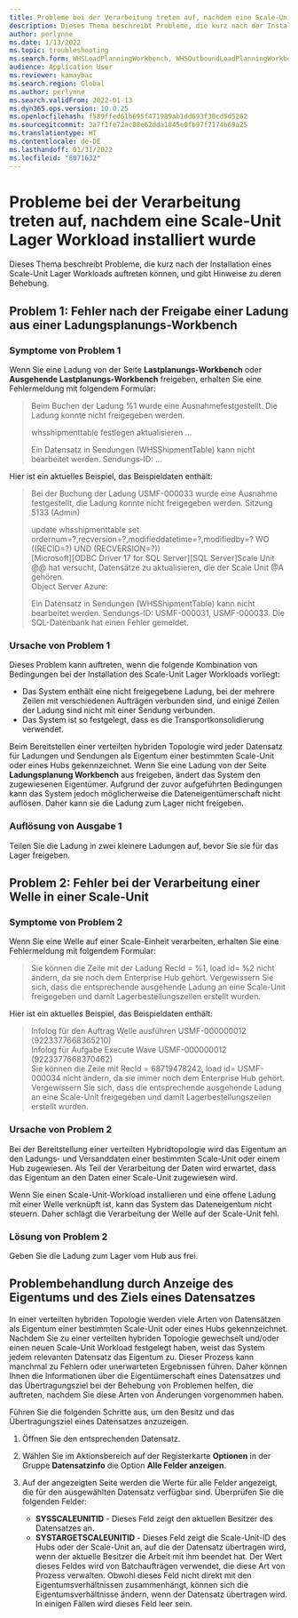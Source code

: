 ```yaml
---
title: Probleme bei der Verarbeitung treten auf, nachdem eine Scale-Unit Lager Workload installiert wurde
description: Dieses Thema beschreibt Probleme, die kurz nach der Installation eines Scale-Unit Lager Workloads auftreten können, und gibt Hinweise zu deren Behebung.
author: perlynne
ms.date: 1/13/2022
ms.topic: troubleshooting
ms.search.form: WHSLoadPlanningWorkbench, WHSOutboundLoadPlanningWorkbench
audience: Application User
ms.reviewer: kamaybac
ms.search.region: Global
ms.author: perlynne
ms.search.validFrom: 2022-01-13
ms.dyn365.ops.version: 10.0.25
ms.openlocfilehash: f589ffed61b695f471989ab1dd693f30cd5d5262
ms.sourcegitcommit: 3a7f1fe72ac08e62dda1045e0fb97f7174b69a25
ms.translationtype: HT
ms.contentlocale: de-DE
ms.lasthandoff: 01/31/2022
ms.locfileid: "8071632"
---
```

# <a name="processing-issues-occur-after-a-scale-unit-warehouse-workload-is-installed"></a>Probleme bei der Verarbeitung treten auf, nachdem eine Scale-Unit Lager Workload installiert wurde

Dieses Thema beschreibt Probleme, die kurz nach der Installation eines Scale-Unit Lager Workloads auftreten können, und gibt Hinweise zu deren Behebung.

## <a name="issue-1-error-after-a-load-is-released-from-a-load-planning-workbench"></a>Problem 1: Fehler nach der Freigabe einer Ladung aus einer Ladungsplanungs-Workbench

### <a name="symptoms-of-issue-1"></a>Symptome von Problem 1

Wenn Sie eine Ladung von der Seite **Lastplanungs-Workbench** oder **Ausgehende Lastplanungs-Workbench** freigeben, erhalten Sie eine Fehlermeldung mit folgendem Formular:

> Beim Buchen der Ladung %1 wurde eine Ausnahmefestgestellt. Die Ladung konnte nicht freigegeben werden.
> 
> whsshipmenttable festlegen aktualisieren ...
> 
> Ein Datensatz in Sendungen (WHSShipmentTable) kann nicht bearbeitet werden. Sendungs-ID: ...

Hier ist ein aktuelles Beispiel, das Beispieldaten enthält:

> Bei der Buchung der Ladung USMF-000033 wurde eine Ausnahme festgestellt, die Ladung konnte nicht freigegeben werden.
Sitzung 5133 (Admin)
>
> update whsshipmenttable set ordernum=?,recversion=?,modifieddatetime=?,modifiedby=? WO ((RECID=?) UND (RECVERSION=?))  
> [Microsoft][ODBC Driver 17 for SQL Server][SQL Server]Scale Unit @@ hat versucht, Datensätze zu aktualisieren, die der Scale Unit @A gehören.  
> Object Server Azure:
>
> Ein Datensatz in Sendungen (WHSShipmentTable) kann nicht bearbeitet werden. Sendungs-ID: USMF-000031, USMF-000033. Die SQL-Datenbank hat einen Fehler gemeldet.

### <a name="cause-of-issue-1"></a>Ursache von Problem 1

Dieses Problem kann auftreten, wenn die folgende Kombination von Bedingungen bei der Installation des Scale-Unit Lager Workloads vorliegt:

- Das System enthält eine nicht freigegebene Ladung, bei der mehrere Zeilen mit verschiedenen Aufträgen verbunden sind, und einige Zeilen der Ladung sind nicht mit einer Sendung verbunden.
- Das System ist so festgelegt, dass es die Transportkonsolidierung verwendet.

Beim Bereitstellen einer verteilten hybriden Topologie wird jeder Datensatz für Ladungen und Sendungen als Eigentum einer bestimmten Scale-Unit oder eines Hubs gekennzeichnet. Wenn Sie eine Ladung von der Seite **Ladungsplanung Workbench** aus freigeben, ändert das System den zugewiesenen Eigentümer. Aufgrund der zuvor aufgeführten Bedingungen kann das System jedoch möglicherweise die Dateneigentümerschaft nicht auflösen. Daher kann sie die Ladung zum Lager nicht freigeben.

### <a name="resolution-of-issue-1"></a>Auflösung von Ausgabe 1

Teilen Sie die Ladung in zwei kleinere Ladungen auf, bevor Sie sie für das Lager freigeben.

## <a name="issue-2-error-while-a-wave-is-processed-on-a-scale-unit"></a>Problem 2: Fehler bei der Verarbeitung einer Welle in einer Scale-Unit

### <a name="symptoms-of-issue-2"></a>Symptome von Problem 2

Wenn Sie eine Welle auf einer Scale-Einheit verarbeiten, erhalten Sie eine Fehlermeldung mit folgendem Formular:

> Sie können die Zeile mit der Ladung RecId = %1, load id= %2 nicht ändern, da sie noch dem Enterprise Hub gehört. Vergewissern Sie sich, dass die entsprechende ausgehende Ladung an eine Scale-Unit freigegeben und damit Lagerbestellungszeilen erstellt wurden.

Hier ist ein aktuelles Beispiel, das Beispieldaten enthält:

> Infolog für den Auftrag Welle ausführen USMF-000000012 (9223377668365210)  
> Infolog für Aufgabe Execute Wave USMF-000000012 (9223377668370462)  
> Sie können die Zeile mit RecId = 68719478242, load id= USMF-000034 nicht ändern, da sie immer noch dem Enterprise Hub gehört. Vergewissern Sie sich, dass die entsprechende ausgehende Ladung an eine Scale-Unit freigegeben und damit Lagerbestellungszeilen erstellt wurden.

### <a name="cause-of-issue-2"></a>Ursache von Problem 2

Bei der Bereitstellung einer verteilten Hybridtopologie wird das Eigentum an den Ladungs- und Versanddaten einer bestimmten Scale-Unit oder einem Hub zugewiesen. Als Teil der Verarbeitung der Daten wird erwartet, dass das Eigentum an den Daten einer Scale-Unit zugewiesen wird.

Wenn Sie einen Scale-Unit-Workload installieren und eine offene Ladung mit einer Welle verknüpft ist, kann das System das Dateneigentum nicht steuern. Daher schlägt die Verarbeitung der Welle auf der Scale-Unit fehl.

### <a name="resolution-of-issue-2"></a>Lösung von Problem 2

Geben Sie die Ladung zum Lager vom Hub aus frei.

## <a name="troubleshoot-issues-by-viewing-a-records-ownership-and-destination"></a>Problembehandlung durch Anzeige des Eigentums und des Ziels eines Datensatzes

In einer verteilten hybriden Topologie werden viele Arten von Datensätzen als Eigentum einer bestimmten Scale-Unit oder eines Hubs gekennzeichnet. Nachdem Sie zu einer verteilten hybriden Topologie gewechselt und/oder einen neuen Scale-Unit Workload festgelegt haben, weist das System jedem relevanten Datensatz das Eigentum zu. Dieser Prozess kann manchmal zu Fehlern oder unerwarteten Ergebnissen führen. Daher können Ihnen die Informationen über die Eigentümerschaft eines Datensatzes und das Übertragungsziel bei der Behebung von Problemen helfen, die auftreten, nachdem Sie diese Arten von Änderungen vorgenommen haben.

Führen Sie die folgenden Schritte aus, um den Besitz und das Übertragungsziel eines Datensatzes anzuzeigen.

1. Öffnen Sie den entsprechenden Datensatz.
1. Wählen Sie im Aktionsbereich auf der Registerkarte **Optionen** in der Gruppe **Datensatzinfo** die Option **Alle Felder anzeigen**.
1. Auf der angezeigten Seite werden die Werte für alle Felder angezeigt, die für den ausgewählten Datensatz verfügbar sind. Überprüfen Sie die folgenden Felder:

    - **SYSSCALEUNITID** - Dieses Feld zeigt den aktuellen Besitzer des Datensatzes an.
    - **SYSTARGETSCALEUNITID** - Dieses Feld zeigt die Scale-Unit-ID des Hubs oder der Scale-Unit an, auf die der Datensatz übertragen wird, wenn der aktuelle Besitzer die Arbeit mit ihm beendet hat. Der Wert dieses Feldes wird von Batchaufträgen verwendet, die diese Art von Prozess verwalten. Obwohl dieses Feld nicht direkt mit den Eigentumsverhältnissen zusammenhängt, können sich die Eigentumsverhältnisse ändern, wenn der Datensatz übertragen wird. In einigen Fällen wird dieses Feld leer sein.
